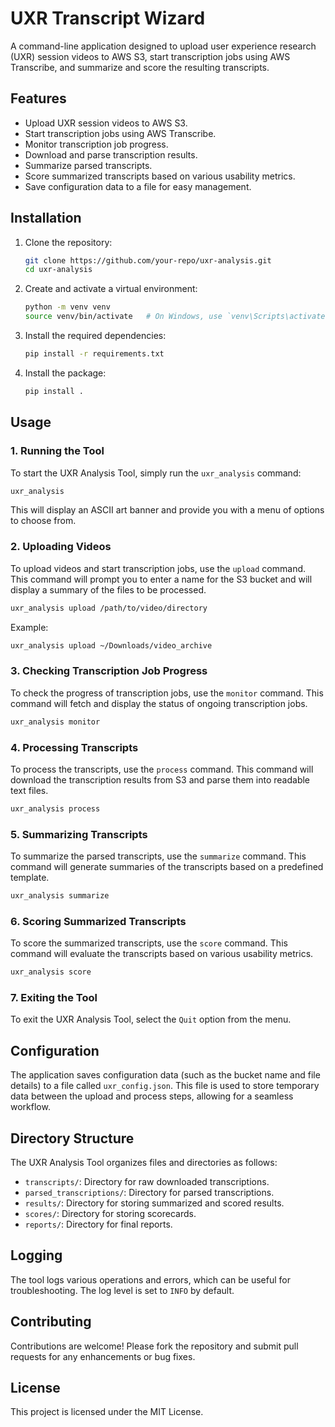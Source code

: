 
# UXR Transcript Wizard

A command-line application designed to upload user experience research (UXR) session videos to AWS S3, start transcription jobs using AWS Transcribe, and summarize and score the resulting transcripts.
## Features

- Upload UXR session videos to AWS S3.
- Start transcription jobs using AWS Transcribe.
- Monitor transcription job progress.
- Download and parse transcription results.
- Summarize parsed transcripts.
- Score summarized transcripts based on various usability metrics.
- Save configuration data to a file for easy management.

## Installation

1. Clone the repository:
    ```bash
    git clone https://github.com/your-repo/uxr-analysis.git
    cd uxr-analysis
    ```

2. Create and activate a virtual environment:
    ```bash
    python -m venv venv
    source venv/bin/activate   # On Windows, use `venv\Scripts\activate`
    ```

3. Install the required dependencies:
    ```bash
    pip install -r requirements.txt
    ```

4. Install the package:
    ```bash
    pip install .
    ```

## Usage

### 1. Running the Tool

To start the UXR Analysis Tool, simply run the `uxr_analysis` command:

```bash
uxr_analysis
```

This will display an ASCII art banner and provide you with a menu of options to choose from.

### 2. Uploading Videos

To upload videos and start transcription jobs, use the `upload` command. This command will prompt you to enter a name for the S3 bucket and will display a summary of the files to be processed.

```bash
uxr_analysis upload /path/to/video/directory
```

Example:

```bash
uxr_analysis upload ~/Downloads/video_archive
```

### 3. Checking Transcription Job Progress

To check the progress of transcription jobs, use the `monitor` command. This command will fetch and display the status of ongoing transcription jobs.

```bash
uxr_analysis monitor
```

### 4. Processing Transcripts

To process the transcripts, use the `process` command. This command will download the transcription results from S3 and parse them into readable text files.

```bash
uxr_analysis process
```

### 5. Summarizing Transcripts

To summarize the parsed transcripts, use the `summarize` command. This command will generate summaries of the transcripts based on a predefined template.

```bash
uxr_analysis summarize
```

### 6. Scoring Summarized Transcripts

To score the summarized transcripts, use the `score` command. This command will evaluate the transcripts based on various usability metrics.

```bash
uxr_analysis score
```

### 7. Exiting the Tool

To exit the UXR Analysis Tool, select the `Quit` option from the menu.

## Configuration

The application saves configuration data (such as the bucket name and file details) to a file called `uxr_config.json`. This file is used to store temporary data between the upload and process steps, allowing for a seamless workflow.

## Directory Structure

The UXR Analysis Tool organizes files and directories as follows:

- `transcripts/`: Directory for raw downloaded transcriptions.
- `parsed_transcriptions/`: Directory for parsed transcriptions.
- `results/`: Directory for storing summarized and scored results.
- `scores/`: Directory for storing scorecards.
- `reports/`: Directory for final reports.

## Logging

The tool logs various operations and errors, which can be useful for troubleshooting. The log level is set to `INFO` by default.

## Contributing

Contributions are welcome! Please fork the repository and submit pull requests for any enhancements or bug fixes.

## License

This project is licensed under the MIT License.
